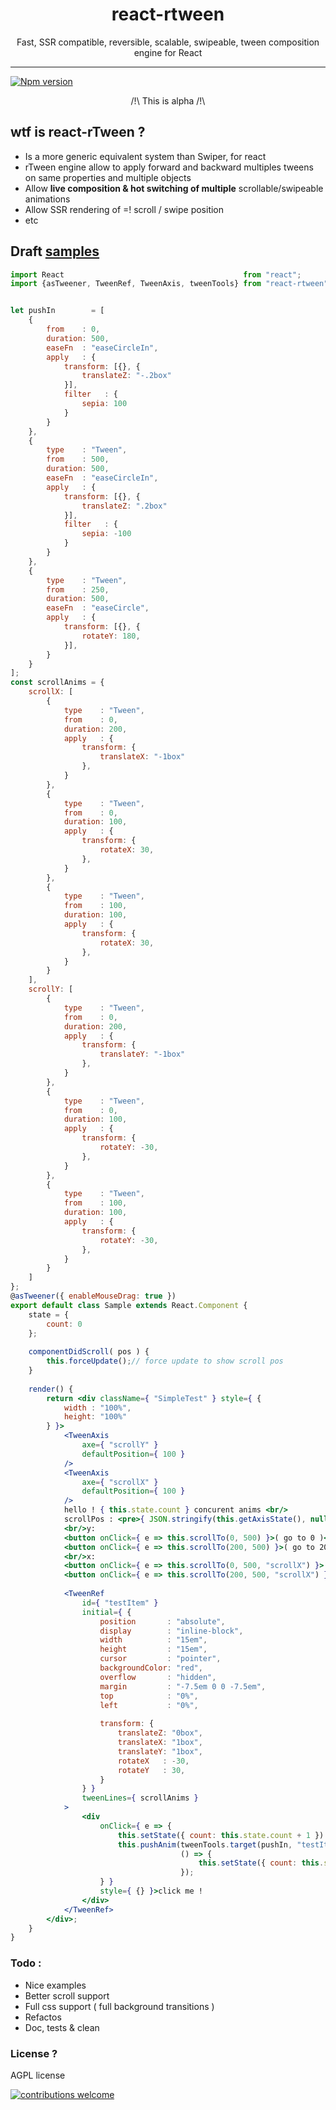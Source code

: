 <h1 align="center">react-rtween</h1>
<p align="center">Fast, SSR compatible, reversible, scalable, swipeable, tween composition engine for React</p>

___

<a href="https://www.npmjs.com/package/react-rtween">
<img src="https://img.shields.io/npm/v/react-rtween.svg" alt="Npm version" /></a>

<p align="center">/!\ This is alpha /!\</p>


## wtf is react-rTween ?

- Is a more generic equivalent system than Swiper, for react
- rTween engine allow to apply forward and backward multiples tweens on same properties and multiple objects
- Allow **live composition & hot switching of multiple** scrollable/swipeable animations
- Allow SSR rendering of =! scroll / swipe position
- etc

## Draft [samples](http://htmlpreview.github.io/?https://github.com/n8tz/react-rtween/blob/master/samples/index.html)

```jsx
import React                                        from "react";
import {asTweener, TweenRef, TweenAxis, tweenTools} from "react-rtween";


let pushIn        = [
	{
		from    : 0,
		duration: 500,
		easeFn  : "easeCircleIn",
		apply   : {
			transform: [{}, {
				translateZ: "-.2box"
			}],
			filter   : {
				sepia: 100
			}
		}
	},
	{
		type    : "Tween",
		from    : 500,
		duration: 500,
		easeFn  : "easeCircleIn",
		apply   : {
			transform: [{}, {
				translateZ: ".2box"
			}],
			filter   : {
				sepia: -100
			}
		}
	},
	{
		type    : "Tween",
		from    : 250,
		duration: 500,
		easeFn  : "easeCircle",
		apply   : {
			transform: [{}, {
				rotateY: 180,
			}],
		}
	}
];
const scrollAnims = {
	scrollX: [
		{
			type    : "Tween",
			from    : 0,
			duration: 200,
			apply   : {
				transform: {
					translateX: "-1box"
				},
			}
		},
		{
			type    : "Tween",
			from    : 0,
			duration: 100,
			apply   : {
				transform: {
					rotateX: 30,
				},
			}
		},
		{
			type    : "Tween",
			from    : 100,
			duration: 100,
			apply   : {
				transform: {
					rotateX: 30,
				},
			}
		}
	],
	scrollY: [
		{
			type    : "Tween",
			from    : 0,
			duration: 200,
			apply   : {
				transform: {
					translateY: "-1box"
				},
			}
		},
		{
			type    : "Tween",
			from    : 0,
			duration: 100,
			apply   : {
				transform: {
					rotateY: -30,
				},
			}
		},
		{
			type    : "Tween",
			from    : 100,
			duration: 100,
			apply   : {
				transform: {
					rotateY: -30,
				},
			}
		}
	]
};
@asTweener({ enableMouseDrag: true })
export default class Sample extends React.Component {
	state = {
		count: 0
	};
	
	componentDidScroll( pos ) {
		this.forceUpdate();// force update to show scroll pos
	}
	
	render() {
		return <div className={ "SimpleTest" } style={ {
			width : "100%",
			height: "100%"
		} }>
			<TweenAxis
				axe={ "scrollY" }
				defaultPosition={ 100 }
			/>
			<TweenAxis
				axe={ "scrollX" }
				defaultPosition={ 100 }
			/>
			hello ! { this.state.count } concurent anims <br/>
			scrollPos : <pre>{ JSON.stringify(this.getAxisState(), null, 2) }</pre>
			<br/>y:
			<button onClick={ e => this.scrollTo(0, 500) }>( go to 0 )</button>
			<button onClick={ e => this.scrollTo(200, 500) }>( go to 200 )</button>
			<br/>x:
			<button onClick={ e => this.scrollTo(0, 500, "scrollX") }>( go to 0 )</button>
			<button onClick={ e => this.scrollTo(200, 500, "scrollX") }>( go to 200 )</button>
			
			<TweenRef
				id={ "testItem" }
				initial={ {
					position       : "absolute",
					display        : "inline-block",
					width          : "15em",
					height         : "15em",
					cursor         : "pointer",
					backgroundColor: "red",
					overflow       : "hidden",
					margin         : "-7.5em 0 0 -7.5em",
					top            : "0%",
					left           : "0%",
					
					transform: {
						translateZ: "0box",
						translateX: "1box",
						translateY: "1box",
						rotateX   : -30,
						rotateY   : 30,
					}
				} }
				tweenLines={ scrollAnims }
			>
				<div
					onClick={ e => {
						this.setState({ count: this.state.count + 1 })
						this.pushAnim(tweenTools.target(pushIn, "testItem"),
						              () => {
							              this.setState({ count: this.state.count - 1 })
						              });
					} }
					style={ {} }>click me !
				</div>
			</TweenRef>
		</div>;
	}
}
```

### Todo :

- Nice examples 
- Better scroll support
- Full css support ( full background transitions )
- Refactos
- Doc, tests & clean

### License ?

AGPL license

[![contributions welcome](https://img.shields.io/badge/contributions-welcome-brightgreen.svg?style=flat)](#)
